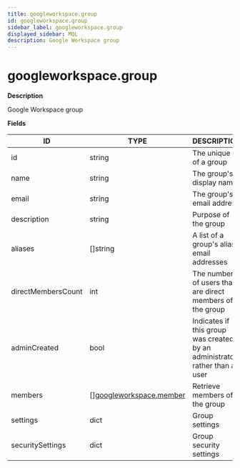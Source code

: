```yaml
---
title: googleworkspace.group
id: googleworkspace.group
sidebar_label: googleworkspace.group
displayed_sidebar: MQL
description: Google Workspace group
---
```


# googleworkspace.group

**Description**

Google Workspace group

**Fields**

| ID                 | TYPE                                                          | DESCRIPTION                                                                |
| ------------------ | ------------------------------------------------------------- | -------------------------------------------------------------------------- |
| id                 | string                                                        | The unique ID of a group                                                   |
| name               | string                                                        | The group's display name                                                   |
| email              | string                                                        | The group's email address                                                  |
| description        | string                                                        | Purpose of the group                                                       |
| aliases            | &#91;&#93;string                                              | A list of a group's alias email addresses                                  |
| directMembersCount | int                                                           | The number of users that are direct members of the group                   |
| adminCreated       | bool                                                          | Indicates if this group was created by an administrator rather than a user |
| members            | &#91;&#93;[googleworkspace.member](googleworkspace.member.md) | Retrieve members of the group                                              |
| settings           | dict                                                          | Group settings                                                             |
| securitySettings   | dict                                                          | Group security settings                                                    |
